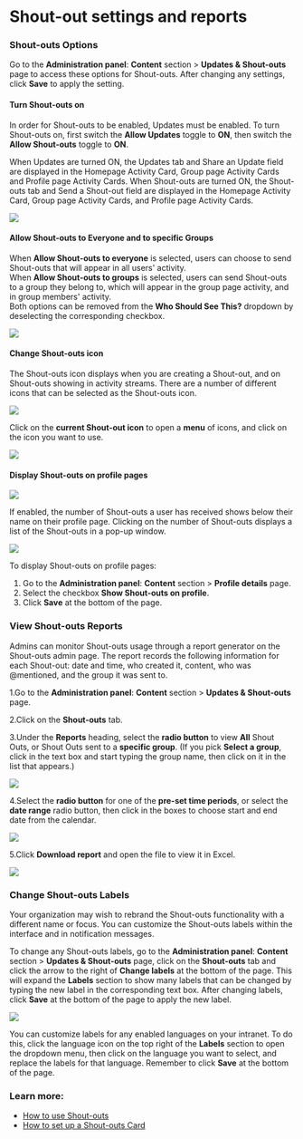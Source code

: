 # Shout-out settings and reports

### Shout-outs Options

Go to the **Administration panel**: **Content** section &gt; **Updates & Shout-outs** page to access these options for Shout-outs. After changing any settings, click **Save** to apply the setting.

#### **Turn Shout-outs on**

In order for Shout-outs to be enabled, Updates must be enabled. To turn Shout-outs on, first switch the **Allow Updates** toggle to **ON**, then switch the **Allow Shout-outs** toggle to **ON**.  
  
When Updates are turned ON, the Updates tab and Share an Update field are displayed in the Homepage Activity Card, Group page Activity Cards and Profile page Activity Cards. When Shout-outs are turned ON, the Shout-outs tab and Send a Shout-out field are displayed in the Homepage Activity Card, Group page Activity Cards, and Profile page Activity Cards.

![](../../.gitbook/assets/1%20%2812%29.png)

#### **Allow Shout-outs to Everyone and to specific Groups**

When **Allow Shout-outs to everyone** is selected, users can choose to send Shout-outs that will appear in all users' activity.  
When **Allow Shout-outs to groups** is selected, users can send Shout-outs to a group they belong to, which will appear in the group page activity, and in group members' activity.   
Both options can be removed from the **Who Should See This?** dropdown by deselecting the corresponding checkbox.

![](../../.gitbook/assets/2%20%283%29.jpg)

#### **Change Shout-outs icon**

The Shout-outs icon displays when you are creating a Shout-out, and on Shout-outs showing in activity streams. There are a number of different icons that can be selected as the Shout-outs icon.

![](../../.gitbook/assets/3%20%2816%29.jpg)

Click on the **current Shout-out icon** to open a **menu** of icons, and click on the icon you want to use.

![](../../.gitbook/assets/4%20%2834%29.png)

#### Display Shout-outs on profile pages

![](../../.gitbook/assets/5%20%283%29.png)

If enabled, the number of Shout-outs a user has received shows below their name on their profile page. Clicking on the number of Shout-outs displays a list of the Shout-outs in a pop-up window.

![](../../.gitbook/assets/6%20%2822%29.png)

  
To display Shout-outs on profile pages:

1. Go to the **Administration panel**: **Content** section &gt; **Profile details** page.
2. Select the checkbox **Show Shout-outs on profile**.
3. Click **Save** at the bottom of the page.

### View Shout-outs Reports

Admins can monitor Shout-outs usage through a report generator on the Shout-outs admin page. The report records the following information for each Shout-out: date and time, who created it, content, who was @mentioned, and the group it was sent to.

1.Go to the **Administration panel**: **Content** section &gt; **Updates & Shout-outs** page.

2.Click on the **Shout-outs** tab.

3.Under the **Reports** heading, select the **radio button** to view **All** Shout Outs, or Shout Outs sent to a **specific group**. \(If you pick **Select a group**, click in the text box and start typing the group name, then click on it in the list that appears.\)

![](../../.gitbook/assets/7%20%286%29.jpg)

4.Select the **radio button** for one of the **pre-set time periods**, or select the **date range** radio button, then click in the boxes to choose start and end date from the calendar.

![](../../.gitbook/assets/8%20%2811%29.png)

5.Click **Download report** and open the file to view it in Excel.

![](../../.gitbook/assets/5%20%286%29.jpg)

### Change Shout-outs Labels

Your organization may wish to rebrand the Shout-outs functionality with a different name or focus. You can customize the Shout-outs labels within the interface and in notification messages.  
  
To change any Shout-outs labels, go to the **Administration panel**: **Content** section &gt; **Updates & Shout-outs** page, click on the **Shout-outs** tab and click the arrow to the right of **Change labels** at the bottom of the page. This will expand the **Labels** section to show many labels that can be changed by typing the new label in the corresponding text box. After changing labels, click **Save** at the bottom of the page to apply the new label.

![](../../.gitbook/assets/aaa.jpg)

You can customize labels for any enabled languages on your intranet. To do this, click the language icon on the top right of the **Labels** section to open the dropdown menu, then click on the language you want to select, and replace the labels for that language. Remember to click **Save** at the bottom of the page.

### Learn more:

* [How to use Shout-outs](../../using-thoughtfarmer/basic-features/shout-outs.md)
* [How to set up a Shout-outs Card](../../using-thoughtfarmer/add-pages-and-sections/set-up-cards/shout-outs-card.md)

